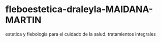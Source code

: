 # fleboestetica-draleyla-MAIDANA-MARTIN
estetica y flebologia para el cuidado de la salud. tratamientos integrales
